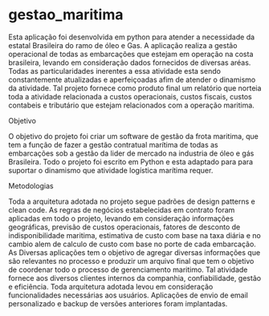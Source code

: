 # gestao_maritima
Esta aplicação foi desenvolvida em python para atender a necessidade da estatal Brasileira do ramo de óleo e Gas. A aplicação realiza a gestão operacional de todas as embarcações que estejam em operação na costa brasileira, levando em consideração dados fornecidos de diversas aréas. Todas as particularidades inerentes a essa atividade esta sendo constantemente atualizadas e aperfeiçoadas afim de atender o dinamismo da atividade. Tal projeto fornece como produto final um relatório que norteia toda a atividade relacionada a custos operacionais, custos fiscais, custos contabeis e tributário que estejam relacionados com a operação maritima.

Objetivo

O objetivo do projeto foi criar um software de gestão da frota maritima, que tem a função de fazer a gestão contratual marítima de todas as embarcações sob a gestão da lider de mercado na industria de óleo e gás Brasileira. Todo o projeto foi escrito em Python e esta adaptado para para suportar o dinamismo que atividade logística marítima requer. 

Metodologias

Toda a arquitetura adotada no projeto segue padrões de design patterns e clean code. As regras de negócios estabelecidas em contrato foram aplicadas em todo o projeto, levando em consideração informações geográficas, previsão de custos operacionais, fatores de desconto de indisponibilidade maritima, estimativa de custo com base na taxa diária e no cambio alem de calculo de custo com base no porte de cada embarcação. As Diversas aplicações tem o objetivo de agregar diversas informações que são relevantes no processo e produzir um arquivo final que tem o objetivo de coordenar todo o processo de gerenciamento maritimo. Tal atividade fornece aos diversos clientes internos da companhia, confiabilidade, gestão e eficiência.
Toda arquitetura adotada levou em consideração funcionalidades necessárias aos usuários. Aplicações de envio de email personalizado e backup de versões anteriores foram implantadas.




